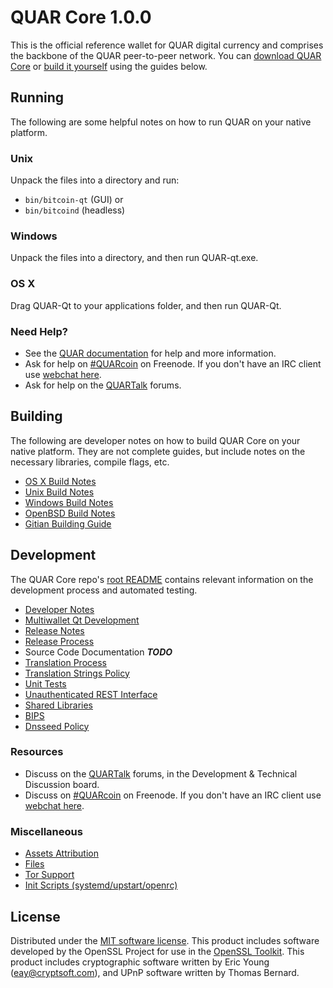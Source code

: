 QUAR Core 1.0.0
=====================

This is the official reference wallet for QUAR digital currency and comprises the backbone of the QUAR peer-to-peer network. You can [download QUAR Core](https://QUARcoin.io) or [build it yourself](#building) using the guides below.

Running
---------------------
The following are some helpful notes on how to run QUAR on your native platform.

### Unix

Unpack the files into a directory and run:

- `bin/bitcoin-qt` (GUI) or
- `bin/bitcoind` (headless)

### Windows

Unpack the files into a directory, and then run QUAR-qt.exe.

### OS X

Drag QUAR-Qt to your applications folder, and then run QUAR-Qt.

### Need Help?

* See the [QUAR documentation](https://QUARcoin.atlassian.net/wiki/display/DOC)
for help and more information.
* Ask for help on [#QUARcoin](http://webchat.freenode.net?channels=QUARcoin) on Freenode. If you don't have an IRC client use [webchat here](http://webchat.freenode.net?channels=QUARcoin).
* Ask for help on the [QUARTalk](https://QUARtalk.org/) forums.

Building
---------------------
The following are developer notes on how to build QUAR Core on your native platform. They are not complete guides, but include notes on the necessary libraries, compile flags, etc.

- [OS X Build Notes](build-osx.md)
- [Unix Build Notes](build-unix.md)
- [Windows Build Notes](build-windows.md)
- [OpenBSD Build Notes](build-openbsd.md)
- [Gitian Building Guide](gitian-building.md)

Development
---------------------
The QUAR Core repo's [root README](/README.md) contains relevant information on the development process and automated testing.

- [Developer Notes](developer-notes.md)
- [Multiwallet Qt Development](multiwallet-qt.md)
- [Release Notes](release-notes.md)
- [Release Process](release-process.md)
- Source Code Documentation ***TODO***
- [Translation Process](translation_process.md)
- [Translation Strings Policy](translation_strings_policy.md)
- [Unit Tests](unit-tests.md)
- [Unauthenticated REST Interface](REST-interface.md)
- [Shared Libraries](shared-libraries.md)
- [BIPS](bips.md)
- [Dnsseed Policy](dnsseed-policy.md)

### Resources
* Discuss on the [QUARTalk](https://QUARtalk.org/) forums, in the Development & Technical Discussion board.
* Discuss on [#QUARcoin](http://webchat.freenode.net/?channels=QUARcoin) on Freenode. If you don't have an IRC client use [webchat here](http://webchat.freenode.net/?channels=QUARcoin).

### Miscellaneous
- [Assets Attribution](assets-attribution.md)
- [Files](files.md)
- [Tor Support](tor.md)
- [Init Scripts (systemd/upstart/openrc)](init.md)

License
---------------------
Distributed under the [MIT software license](http://www.opensource.org/licenses/mit-license.php).
This product includes software developed by the OpenSSL Project for use in the [OpenSSL Toolkit](https://www.openssl.org/). This product includes
cryptographic software written by Eric Young ([eay@cryptsoft.com](mailto:eay@cryptsoft.com)), and UPnP software written by Thomas Bernard.
